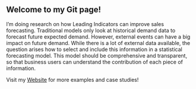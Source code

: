 ## Welcome to my Git page! 

I’m doing research on how Leading Indicators can improve sales forecasting. Traditional models only look at historical demand data to forecast future expected demand. However, external events can have a big impact on future demand. While there is a lot of external data available, the question arises how to select and include this information in a statistical forecasting model. This model should be comprehensive and transparent, so that business users can understand the contribution of each piece of information. 

Visit my [Website](https://yvessagaert.wordpress.com/) for more examples and case studies!